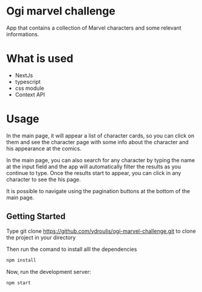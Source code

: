 # Ogi marvel challenge

App that contains a collection of Marvel characters and some relevant informations.

# What is used

- NextJs
- typescript
- css module
- Context API

# Usage

In the main page, it will appear a list of character cards, so you can click on them and see the character page with some info about the character and his appearance at the comics.

In the main page, you can also search for any character by typing the name at the input field and the app will automatically filter the results as you continue to type. Once the results start to appear, you can click in any character to see the his page.

It is possible to navigate using the pagination buttons at the bottom of the main page.

## Getting Started

Type git clone https://github.com/ydroulis/ogi-marvel-challenge.git to clone the project in your directory

Then run the comand to install alll the dependencies

```bash
npm install
```

Now, run the development server:

```bash
npm start
```
